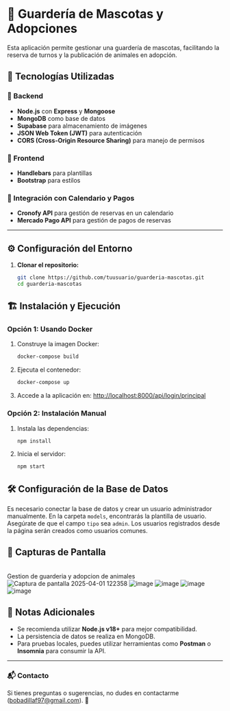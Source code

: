 
# 🐾 Guardería de Mascotas y Adopciones  

Esta aplicación permite gestionar una guardería de mascotas, facilitando la reserva de turnos y la publicación de animales en adopción.  

## 🚀 Tecnologías Utilizadas  

### 📌 Backend  
- **Node.js** con **Express** y **Mongoose**  
- **MongoDB** como base de datos  
- **Supabase** para almacenamiento de imágenes  
- **JSON Web Token (JWT)** para autenticación  
- **CORS (Cross-Origin Resource Sharing)** para manejo de permisos  

### 🎨 Frontend  
- **Handlebars** para plantillas  
- **Bootstrap** para estilos  

### 📅 Integración con Calendario y Pagos
- **Cronofy API** para gestión de reservas en un calendario
- **Mercado Pago API** para gestión de pagos de reservas  

---

## ⚙️ Configuración del Entorno  

1. **Clonar el repositorio:**  
   ```bash
   git clone https://github.com/tuusuario/guarderia-mascotas.git
   cd guarderia-mascotas
## 🏗 Instalación y Ejecución

### Opción 1: Usando Docker
1. Construye la imagen Docker:
   ```sh
   docker-compose build
   ```
2. Ejecuta el contenedor:
   ```sh
   docker-compose up
   ```
3. Accede a la aplicación en: [http://localhost:8000/api/login/principal](http://localhost:8000/api/login/principal)

### Opción 2: Instalación Manual
1. Instala las dependencias:
   ```sh
   npm install
   ```
2. Inicia el servidor:
   ```sh
   npm start
   ```

## 🛠 Configuración de la Base de Datos
Es necesario conectar la base de datos y crear un usuario administrador manualmente. En la carpeta `models`, encontrarás la plantilla de usuario. Asegúrate de que el campo `tipo` sea `admin`. Los usuarios registrados desde la página serán creados como usuarios comunes.

## 📸 Capturas de Pantalla


<br> Gestion de guarderia y adopcion de animales
![Captura de pantalla 2025-04-01 122358](https://github.com/user-attachments/assets/ea56a21e-ec2c-458d-938d-f076086be134)
![image](https://github.com/user-attachments/assets/0b7dfc48-7ea2-41b3-a7ba-adb8a397db97)
![image](https://github.com/user-attachments/assets/6e3a22eb-74fd-4173-b25f-4e7b59a31a42)
![image](https://github.com/user-attachments/assets/d6e18373-3552-4fb0-b102-4d95fca4322f)
![image](https://github.com/user-attachments/assets/f6744db7-65aa-4505-82e0-86487608cf13)

## 📌 Notas Adicionales
- Se recomienda utilizar **Node.js v18+** para mejor compatibilidad.
- La persistencia de datos se realiza en MongoDB.
- Para pruebas locales, puedes utilizar herramientas como **Postman** o **Insomnia** para consumir la API.

---
### 📬 Contacto
Si tienes preguntas o sugerencias, no dudes en contactarme (bobadillaf97@gmail.com). 🚀

